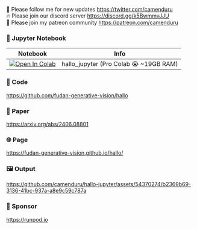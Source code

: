 🐣 Please follow me for new updates https://twitter.com/camenduru <br />
🔥 Please join our discord server https://discord.gg/k5BwmmvJJU <br />
🥳 Please join my patreon community https://patreon.com/camenduru <br />

### 🍊 Jupyter Notebook

| Notebook | Info
| --- | --- |
[![Open In Colab](https://colab.research.google.com/assets/colab-badge.svg)](https://colab.research.google.com/github/camenduru/hallo-jupyter/blob/main/hallo_jupyter.ipynb) | hallo_jupyter (Pro Colab 😭 ~19GB RAM)

### 🧬 Code
https://github.com/fudan-generative-vision/hallo

### 📄 Paper
https://arxiv.org/abs/2406.08801

### 🌐 Page
https://fudan-generative-vision.github.io/hallo/

### 🖼 Output

https://github.com/camenduru/hallo-jupyter/assets/54370274/b2369b69-3136-41bc-937a-a8e9c59c787a

### 🏢 Sponsor
https://runpod.io
